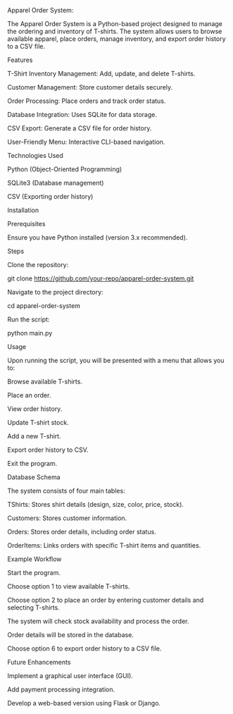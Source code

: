 Apparel Order System:

The Apparel Order System is a Python-based project designed to manage the ordering and inventory of T-shirts. The system allows users to browse available apparel, place orders, manage inventory, and export order history to a CSV file.

Features

T-Shirt Inventory Management: Add, update, and delete T-shirts.

Customer Management: Store customer details securely.

Order Processing: Place orders and track order status.

Database Integration: Uses SQLite for data storage.

CSV Export: Generate a CSV file for order history.

User-Friendly Menu: Interactive CLI-based navigation.

Technologies Used

Python (Object-Oriented Programming)

SQLite3 (Database management)

CSV (Exporting order history)

Installation

Prerequisites

Ensure you have Python installed (version 3.x recommended).

Steps

Clone the repository:

git clone https://github.com/your-repo/apparel-order-system.git

Navigate to the project directory:

cd apparel-order-system

Run the script:

python main.py

Usage

Upon running the script, you will be presented with a menu that allows you to:

Browse available T-shirts.

Place an order.

View order history.

Update T-shirt stock.

Add a new T-shirt.

Export order history to CSV.

Exit the program.

Database Schema

The system consists of four main tables:

TShirts: Stores shirt details (design, size, color, price, stock).

Customers: Stores customer information.

Orders: Stores order details, including order status.

OrderItems: Links orders with specific T-shirt items and quantities.

Example Workflow

Start the program.

Choose option 1 to view available T-shirts.

Choose option 2 to place an order by entering customer details and selecting T-shirts.

The system will check stock availability and process the order.

Order details will be stored in the database.

Choose option 6 to export order history to a CSV file.

Future Enhancements

Implement a graphical user interface (GUI).

Add payment processing integration.

Develop a web-based version using Flask or Django.
